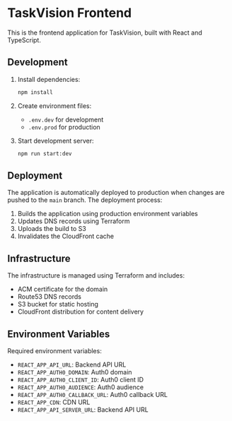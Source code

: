 # TaskVision Frontend

This is the frontend application for TaskVision, built with React and TypeScript.

## Development

1. Install dependencies:
   ```bash
   npm install
   ```

2. Create environment files:
   - `.env.dev` for development
   - `.env.prod` for production

3. Start development server:
   ```bash
   npm run start:dev
   ```

## Deployment

The application is automatically deployed to production when changes are pushed to the `main` branch. The deployment process:

1. Builds the application using production environment variables
2. Updates DNS records using Terraform
3. Uploads the build to S3
4. Invalidates the CloudFront cache

## Infrastructure

The infrastructure is managed using Terraform and includes:
- ACM certificate for the domain
- Route53 DNS records
- S3 bucket for static hosting
- CloudFront distribution for content delivery

## Environment Variables

Required environment variables:
- `REACT_APP_API_URL`: Backend API URL
- `REACT_APP_AUTH0_DOMAIN`: Auth0 domain
- `REACT_APP_AUTH0_CLIENT_ID`: Auth0 client ID
- `REACT_APP_AUTH0_AUDIENCE`: Auth0 audience
- `REACT_APP_AUTH0_CALLBACK_URL`: Auth0 callback URL
- `REACT_APP_CDN`: CDN URL
- `REACT_APP_API_SERVER_URL`: Backend API URL

